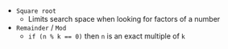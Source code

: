### 
* `Square root`
    * Limits search space when looking for factors of a number
* `Remainder` / `Mod`
    * `if (n % k == 0)` then `n` is an exact multiple of `k`

